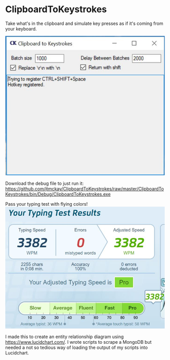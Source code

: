 # ClipboardToKeystrokes
Take what's in the clipboard and simulate key presses as if it's coming from your keyboard.

![alt text](https://github.com/jtmckay/ClipboardToKeystrokes/blob/master/screenshot.JPG)

Download the debug file to just run it: https://github.com/jtmckay/ClipboardToKeystrokes/raw/master/ClipboardToKeystrokes/bin/Debug/ClipboardToKeystrokes.exe


Pass your typing test with flying colors!
![alt text](https://github.com/jtmckay/ClipboardToKeystrokes/blob/master/TypingTest.JPG)

I made this to create an entity relationship diagram using https://www.lucidchart.com/. I wrote scripts to scrape a MongoDB but needed a not so tedious way of loading the output of my scripts into Lucidchart.
